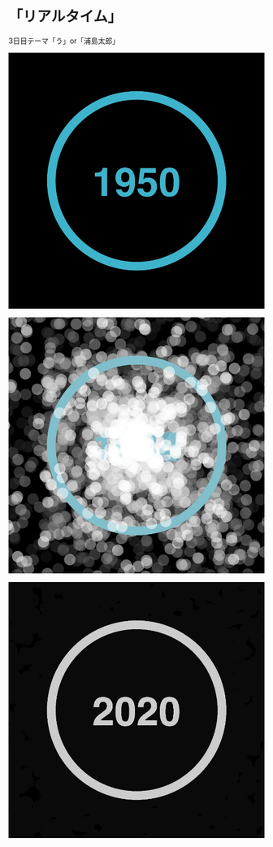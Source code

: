 # 「リアルタイム」

3日目テーマ「う」or「浦島太郎」

![「リアルタイム」1](./Real_Time_processing/0001.jpg)

![「リアルタイム」2](./Real_Time_processing/0244.jpg)

![「リアルタイム」3](./Real_Time_processing/0398.jpg)